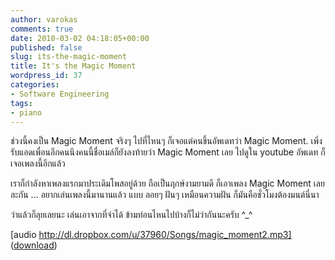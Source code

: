 ```yaml
---
author: varokas
comments: true
date: 2010-03-02 04:18:05+00:00
published: false
slug: its-the-magic-moment
title: It's the Magic Moment
wordpress_id: 37
categories:
- Software Engineering
tags:
- piano
---
```


ช่วงนี้คงเป็น Magic Moment จริงๆ ไปที่ไหนๆ ก็เจอแต่คนขึ้นอัพเดทว่า Magic Moment. เพิ่งรับแอดเพื่อนอีกคนนึงคนนี้ชื่อเมล์ก็ยังลงท้ายว่า Magic Moment เลย ไปดูใน youtube อัพเดท ก็เจอเพลงนี้อีกแล้ว

เราก็กำลังหาเพลงแรกมาประเดิมโพสอยู่ด้วย ถือเป็นฤกษ์งามยามดี ก็เอาเพลง Magic Moment เลยละกัน ... อยากเล่นเพลงนี้มานานแล้ว แบบ ลอยๆ ฝันๆ เหมือนความฝัน ก็มันคือชั่วโมงต้องมนต์นี่นา

ว่าแล้วก็ลุยเลยนะ เล่นเอาจากที่จำได้ ข้ามท่อนไหนไปบ้างก็ไม่ว่ากันนะครับ ^_^

[audio http://dl.dropbox.com/u/37960/Songs/magic_moment2.mp3] ([download](//dl.dropbox.com/u/37960/Songs/magic_moment2.mp3))

